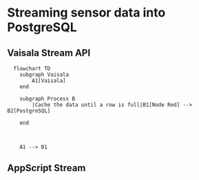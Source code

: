 # Streaming sensor data into PostgreSQL


## Vaisala Stream API
```mermaid
  flowchart TD
    subgraph Vaisala
        A1[Vaisala]
    end

    subgraph Process B
        |Cache the data until a row is full|B1[Node Red] --> B2[PostgreSQL]
        
    end



    A1 --> B1

```






## AppScript Stream

```mermaid

```
```








